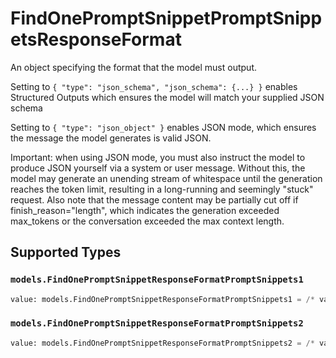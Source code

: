 # FindOnePromptSnippetPromptSnippetsResponseFormat

An object specifying the format that the model must output. 

 Setting to `{ "type": "json_schema", "json_schema": {...} }` enables Structured Outputs which ensures the model will match your supplied JSON schema 

 Setting to `{ "type": "json_object" }` enables JSON mode, which ensures the message the model generates is valid JSON.

Important: when using JSON mode, you must also instruct the model to produce JSON yourself via a system or user message. Without this, the model may generate an unending stream of whitespace until the generation reaches the token limit, resulting in a long-running and seemingly "stuck" request. Also note that the message content may be partially cut off if finish_reason="length", which indicates the generation exceeded max_tokens or the conversation exceeded the max context length.


## Supported Types

### `models.FindOnePromptSnippetResponseFormatPromptSnippets1`

```python
value: models.FindOnePromptSnippetResponseFormatPromptSnippets1 = /* values here */
```

### `models.FindOnePromptSnippetResponseFormatPromptSnippets2`

```python
value: models.FindOnePromptSnippetResponseFormatPromptSnippets2 = /* values here */
```


